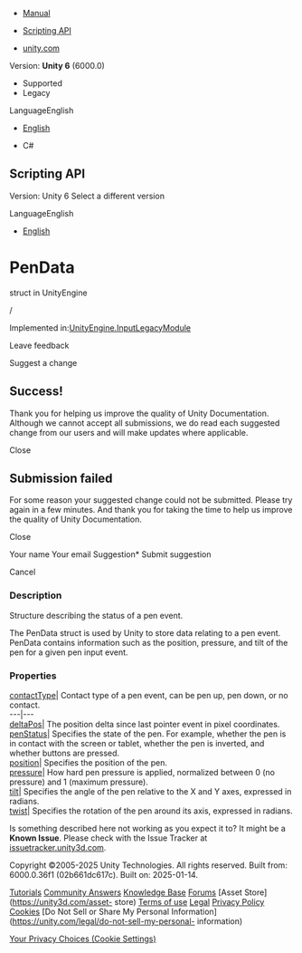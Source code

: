 [ ]()

  * [Manual](../Manual/index.html)
  * [Scripting API](../ScriptReference/index.html)

  * [unity.com](https://unity.com/)

Version: **Unity 6** (6000.0)

  * Supported
  * Legacy

LanguageEnglish

  * [English]()

  * C#

[ ](https://docs.unity3d.com)

## Scripting API

Version: Unity 6 Select a different version

LanguageEnglish

  * [English]()

# PenData

struct in UnityEngine

/

Implemented
in:[UnityEngine.InputLegacyModule](UnityEngine.InputLegacyModule.html)

Leave feedback

Suggest a change

## Success!

Thank you for helping us improve the quality of Unity Documentation. Although
we cannot accept all submissions, we do read each suggested change from our
users and will make updates where applicable.

Close

## Submission failed

For some reason your suggested change could not be submitted. Please <a>try
again</a> in a few minutes. And thank you for taking the time to help us
improve the quality of Unity Documentation.

Close

Your name Your email Suggestion* Submit suggestion

Cancel

[ ]()

### Description

Structure describing the status of a pen event.

The PenData struct is used by Unity to store data relating to a pen event.
PenData contains information such as the position, pressure, and tilt of the
pen for a given pen input event.

### Properties

[contactType](PenData-contactType.html)| Contact type of a pen event, can be
pen up, pen down, or no contact.  
---|---  
[deltaPos](PenData-deltaPos.html)| The position delta since last pointer event
in pixel coordinates.  
[penStatus](PenData-penStatus.html)| Specifies the state of the pen. For
example, whether the pen is in contact with the screen or tablet, whether the
pen is inverted, and whether buttons are pressed.  
[position](PenData-position.html)| Specifies the position of the pen.  
[pressure](PenData-pressure.html)| How hard pen pressure is applied,
normalized between 0 (no pressure) and 1 (maximum pressure).  
[tilt](PenData-tilt.html)| Specifies the angle of the pen relative to the X
and Y axes, expressed in radians.  
[twist](PenData-twist.html)| Specifies the rotation of the pen around its
axis, expressed in radians.  
  
Is something described here not working as you expect it to? It might be a
**Known Issue**. Please check with the Issue Tracker at
[issuetracker.unity3d.com](https://issuetracker.unity3d.com).

Copyright ©2005-2025 Unity Technologies. All rights reserved. Built from:
6000.0.36f1 (02b661dc617c). Built on: 2025-01-14.

[Tutorials](https://unity3d.com/learn) [Community
Answers](https://answers.unity3d.com) [Knowledge
Base](https://support.unity3d.com/hc/en-us)
[Forums](https://forum.unity3d.com) [Asset Store](https://unity3d.com/asset-
store) [Terms of use](https://docs.unity3d.com/Manual/TermsOfUse.html)
[Legal](https://unity.com/legal) [Privacy
Policy](https://unity.com/legal/privacy-policy)
[Cookies](https://unity.com/legal/cookie-policy) [Do Not Sell or Share My
Personal Information](https://unity.com/legal/do-not-sell-my-personal-
information)

[Your Privacy Choices (Cookie Settings)](javascript:void\(0\);)

